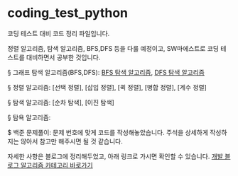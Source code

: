 # coding_test_python
코딩 테스트 대비 코드 정리 파일입니다.

정렬 알고리즘, 탐색 알고리즘, BFS,DFS 등을 다룰 예정이고, SW마에스트로 코딩 테스트를 대비하면서 공부한 것입니다.

§ 그래프 탐색 알고리즘(BFS,DFS): [BFS 탐색 알고리즘](https://hangjastar.tistory.com/131), [DFS 탐색 알고리즘](https://hangjastar.tistory.com/130)

§ 정렬 알고리즘: [선택 정렬], [삽입 정렬], [퀵 정렬], [병합 정렬], [계수 정렬]

§ 탐색 알고리즘: [순차 탐색], [이진 탐색]

§ 탐욕 알고리즘:

$ 백준 문제풀이: 문제 번호에 맞게 코드를 작성해놓았습니다. 주석을 상세하게 작성하지는 않아서 참고만 해주시면 될 것 같습니다.

자세한 사항은 블로그에 정리해두었고, 아래 링크로 가시면 확인할 수 있습니다.
[개발 블로그 알고리즘 카테고리 바로가기](https://hangjastar.tistory.com/category/Algorithm)

